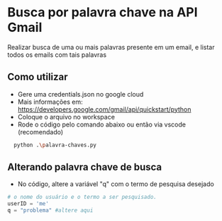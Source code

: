 # Busca por palavra chave na API Gmail

Realizar busca de uma ou mais palavras presente em um email, e listar todos os emails com tais palavras

## Como utilizar

* Gere uma credentials.json no google cloud
* Mais informações em: https://developers.google.com/gmail/api/quickstart/python
* Coloque o arquivo no workspace
* Rode o código pelo comando abaixo ou então via vscode (recomendado)

```bash
  python .\palavra-chaves.py
```

## Alterando palavra chave de busca
* No código, altere a variável "q" com o termo de pesquisa desejado
```python
# o nome do usuário e o termo a ser pesquisado.
userID = 'me'    
q = "problema" #altere aqui
```

